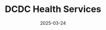 ---  
layout: startup_page  
title: "DCDC Health Services"  
id: "dcdc.co.in"  
permalink: "/dcdchealthservicesdcdc.co.in03242025/"  
website: "https://www.dcdc.co.in/"  
funding_round: ""  
funding_amount: "₹150Cr"  
investors: "ABC Impact"  
about: "DCDC Health Services Pvt. Ltd. operates over 200 dialysis centers across India under the DCDC Kidney Care brand, providing dialysis services through public-private partnerships and company-owned clinics. The company aims to expand access to affordable, high-quality dialysis care, particularly for patients with end-stage renal disease (ESRD)."  
markets: "Healthcare"  
hq: "New Delhi, Delhi, India"  
founded_year: "2009"  
linkedin: "https://in.linkedin.com/company/dcdc-kidney-care"  
twitter: ""  
instagram: ""  
facebook: "https://www.facebook.com/DCDCKidneyCare/"  
crunchbase: "https://www.crunchbase.com/organization/dcdc-health-services"  
pitchbook: ""  

date_display: "24-Mar-2025"  
date: "2025-03-24"

# SEO Optimization  
meta_title: "DCDC Health Services -  Funding (₹150Cr)"  
meta_description: "DCDC Health Services, DCDC Health Services Pvt. Ltd. operates over 200 dialysis centers across India under the DCDC Kidney Care brand, providing dialysis services through p..."  
meta_keywords: "DCDC Health Services, Healthcare,  funding"  
canonical_url: "https://startup.projectstartups.com/dcdchealthservicesdcdc.co.in03242025/"  
---